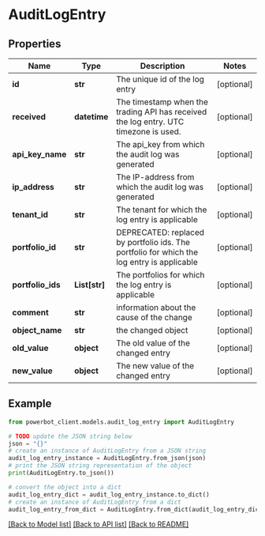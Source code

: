 # AuditLogEntry


## Properties

Name | Type | Description | Notes
------------ | ------------- | ------------- | -------------
**id** | **str** | The unique id of the log entry | [optional] 
**received** | **datetime** | The timestamp when the trading API has received the log entry. UTC timezone is used. | [optional] 
**api_key_name** | **str** | The api_key from which the audit log was generated | [optional] 
**ip_address** | **str** | The IP-address from which the audit log was generated | [optional] 
**tenant_id** | **str** | The tenant for which the log entry is applicable | [optional] 
**portfolio_id** | **str** | DEPRECATED: replaced by portfolio ids. The portfolio for which the log entry is applicable  | [optional] 
**portfolio_ids** | **List[str]** | The portfolios for which the log entry is applicable | [optional] 
**comment** | **str** | information about the cause of the change | [optional] 
**object_name** | **str** | the changed object | [optional] 
**old_value** | **object** | The old value of the changed entry | [optional] 
**new_value** | **object** | The new value of the changed entry | [optional] 

## Example

```python
from powerbot_client.models.audit_log_entry import AuditLogEntry

# TODO update the JSON string below
json = "{}"
# create an instance of AuditLogEntry from a JSON string
audit_log_entry_instance = AuditLogEntry.from_json(json)
# print the JSON string representation of the object
print(AuditLogEntry.to_json())

# convert the object into a dict
audit_log_entry_dict = audit_log_entry_instance.to_dict()
# create an instance of AuditLogEntry from a dict
audit_log_entry_from_dict = AuditLogEntry.from_dict(audit_log_entry_dict)
```
[[Back to Model list]](../README.md#documentation-for-models) [[Back to API list]](../README.md#documentation-for-api-endpoints) [[Back to README]](../README.md)


